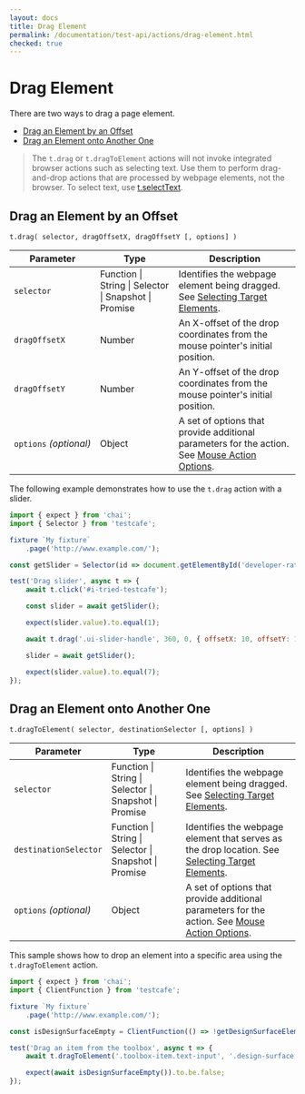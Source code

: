 ```yaml
---
layout: docs
title: Drag Element
permalink: /documentation/test-api/actions/drag-element.html
checked: true
---
```

# Drag Element

There are two ways to drag a page element.

* [Drag an Element by an Offset](#drag-an-element-by-an-offset)
* [Drag an Element onto Another One](#drag-an-element-onto-another-one)

> The `t.drag` or `t.dragToElement` actions will not invoke integrated browser actions such as selecting text.
> Use them to perform drag-and-drop actions that are processed by webpage elements, not the browser.
> To select text, use [t.selectText](select-text.md).

## Drag an Element by an Offset

```text
t.drag( selector, dragOffsetX, dragOffsetY [, options] )
```

Parameter              | Type                                              | Description
---------------------- | ------------------------------------------------- | ------------------------------------------------------------------------------------------------------------------
`selector`             | Function &#124; String &#124; Selector &#124; Snapshot &#124; Promise | Identifies the webpage element being dragged. See [Selecting Target Elements](index.md#selecting-target-elements).
`dragOffsetX`          | Number                                            | An X-offset of the drop coordinates from the mouse pointer's initial position.  
`dragOffsetY`          | Number                                            | An Y-offset of the drop coordinates from the mouse pointer's initial position.
`options`&#160;*(optional)* | Object                                            | A set of options that provide additional parameters for the action. See [Mouse Action Options](action-options.md#mouse-action-options).

The following example demonstrates how to use the `t.drag` action with a slider.

```js
import { expect } from 'chai';
import { Selector } from 'testcafe';

fixture `My fixture`
    .page('http://www.example.com/');

const getSlider = Selector(id => document.getElementById('developer-rating'));

test('Drag slider', async t => {
    await t.click('#i-tried-testcafe');

    const slider = await getSlider();

    expect(slider.value).to.equal(1);

    await t.drag('.ui-slider-handle', 360, 0, { offsetX: 10, offsetY: 10 });

    slider = await getSlider();

    expect(slider.value).to.equal(7);
});
```

## Drag an Element onto Another One

```text
t.dragToElement( selector, destinationSelector [, options] )
```

Parameter              | Type                                              | Description
---------------------- | ------------------------------------------------- | -------------------------------------------------------------------------------------------------------------------------------------
`selector`             | Function &#124; String &#124; Selector &#124; Snapshot &#124; Promise | Identifies the webpage element being dragged. See [Selecting Target Elements](index.md#selecting-target-elements).
`destinationSelector`  | Function &#124; String &#124; Selector &#124; Snapshot &#124; Promise | Identifies the webpage element that serves as the drop location. See [Selecting Target Elements](index.md#selecting-target-elements).  
`options`&#160;*(optional)* | Object                                            | A set of options that provide additional parameters for the action. See [Mouse Action Options](action-options.md#mouse-action-options).

This sample shows how to drop an element into a specific area using the `t.dragToElement` action.

```js
import { expect } from 'chai';
import { ClientFunction } from 'testcafe';

fixture `My fixture`
    .page('http://www.example.com/');

const isDesignSurfaceEmpty = ClientFunction(() => !getDesignSurfaceElements().length);

test('Drag an item from the toolbox', async t => {
    await t.dragToElement('.toolbox-item.text-input', '.design-surface');

    expect(await isDesignSurfaceEmpty()).to.be.false;
});
```